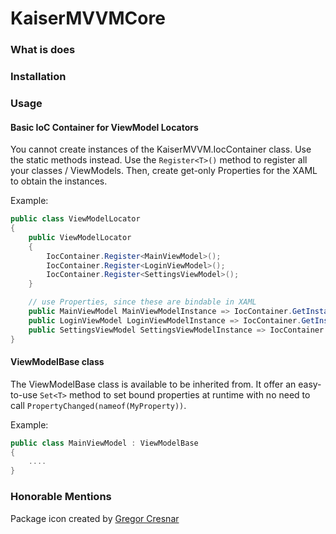 # KaiserMVVMCore

### What is does

### Installation

### Usage

#### Basic IoC Container for ViewModel Locators

You cannot create instances of the KaiserMVVM.IocContainer class. Use the static methods instead. Use the ``Register<T>()`` method to register all your 
classes / ViewModels. Then, create get-only Properties for the XAML to obtain the instances.

Example:

```csharp
public class ViewModelLocator
{
    public ViewModelLocator
    {
        IocContainer.Register<MainViewModel>();
        IocContainer.Register<LoginViewModel>();
        IocContainer.Register<SettingsViewModel>();
    }

    // use Properties, since these are bindable in XAML
    public MainViewModel MainViewModelInstance => IocContainer.GetInstance<MainViewModel>();
    public LoginViewModel LoginViewModelInstance => IocContainer.GetInstance<LoginViewModel>();
    public SettingsViewModel SettingsViewModelInstance => IocContainer.GetInstance<SettingsViewModel>();
}
```

#### ViewModelBase class

The ViewModelBase class is available to be inherited from. It offer an easy-to-use ``Set<T>`` method to set bound properties at runtime with no need
to call ``PropertyChanged(nameof(MyProperty))``.

Example:

```csharp
public class MainViewModel : ViewModelBase
{
    ....
}
```



### Honorable Mentions

Package icon created by [Gregor Cresnar](https://www.flaticon.com/authors/gregor-cresnar)